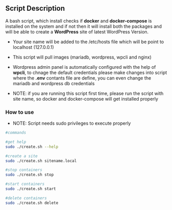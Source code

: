 ## Script Description

A bash script, which install checks if **docker** and **docker-compose** is installed on the system and if not then it will install both the packages and will be able to create a **WordPress** site of latest WordPress Version.

* Your site name will be added to the /etc/hosts file which will be point to localhost (127.0.0.1)
* This script will pull images (mariadb, wordpress, wpcli and nginx)
* Wordpress admin panel is automatically configured with the help of **wpcli**, to chnage the default credentials please make changes into script where the **.env** contants file are define, you can even change the mariadb and wordpress db credentials  

* NOTE: if you are running this script first time, please run the script with site name, so docker and docker-compose will get installed properly


### How to use

* NOTE: Script needs sudo privileges to execute properly

```bash
#commands 

#get help
sudo ./create.sh --help

#create a site
sudo ./create.sh sitename.local

#stop containers
sudo ./create.sh stop

#start containers
sudo ./create.sh start

#delete containers
sudo ./create.sh delete

```


